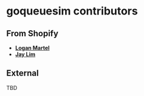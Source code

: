 goqueuesim contributors
============================================

## From Shopify
* **[Logan Martel](https://github.com/martelogan)**
* **[Jay Lim](https://github.com/imjching)**

## External

TBD
